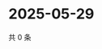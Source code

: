 # 2025-05-29

共 0 条

<!-- BEGIN ZHIHUQUESTIONS -->
<!-- 最后更新时间 Thu May 29 2025 08:55:35 GMT+0800 (China Standard Time) -->

<!-- END ZHIHUQUESTIONS -->
